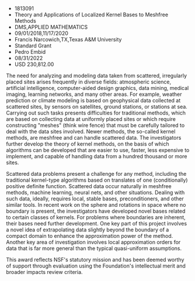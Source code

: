 
* 1813091
* Theory and Applications of Localized Kernel Bases to Meshfree Methods
* DMS,APPLIED MATHEMATICS
* 09/01/2018,11/17/2020
* Francis Narcowich,TX,Texas A&M University
* Standard Grant
* Pedro Embid
* 08/31/2022
* USD 230,812.00

The need for analyzing and modeling data taken from scattered, irregularly
placed sites arises frequently in diverse fields: atmospheric science,
artificial intelligence, computer-aided design graphics, data mining, medical
imaging, learning networks, and many other areas. For example, weather
prediction or climate modeling is based on geophysical data collected at
scattered sites, by sensors on satellites, ground stations, or stations at sea.
Carrying out such tasks presents difficulties for traditional methods, which are
based on collecting data at uniformly placed sites or which require constructing
"meshes" (think wire fence) that must be carefully tailored to deal with the
data sites involved. Newer methods, the so-called kernel methods, are meshfree
and can handle scattered data. The investigators further develop the theory of
kernel methods, on the basis of which algorithms can be developed that are
easier to use, faster, less expensive to implement, and capable of handling data
from a hundred thousand or more sites.

Scattered data problems present a challenge for any method, including the
traditional kernel-type algorithms based on translates of one (conditionally)
positive definite function. Scattered data occur naturally in meshfree methods,
machine learning, neural nets, and other situations. Dealing with such data,
ideally, requires local, stable bases, preconditioners, and other similar tools.
In recent work on the sphere and rotations in space where no boundary is
present, the investigators have developed novel bases related to certain classes
of kernels. For problems where boundaries are inherent, their bases need further
development. One key part of this project involves a novel idea of extrapolating
data slightly beyond the boundary of a compact domain to enhance the
approximation power of the method. Another key area of investigation involves
local approximation orders for data that is far more general than the typical
quasi-uniform assumptions.

This award reflects NSF's statutory mission and has been deemed worthy of
support through evaluation using the Foundation's intellectual merit and broader
impacts review criteria.
